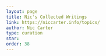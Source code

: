 ```yaml
---
layout: page
title: Nic's Collected Writings
link: https://niccarter.info/topics/
author: Nic Carter
type: curation
star: 
order: 38
---
```

